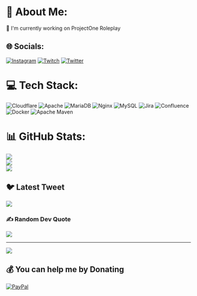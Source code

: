 # 💫 About Me:
🔭 I'm currently working on ProjectOne Roleplay


## 🌐 Socials:
[![Instagram](https://img.shields.io/badge/Instagram-%23E4405F.svg?logo=Instagram&logoColor=white)](https://instagram.com/lukaslichterr) [![Twitch](https://img.shields.io/badge/Twitch-%239146FF.svg?logo=Twitch&logoColor=white)](https://twitch.tv/EinsSystemLukas) [![Twitter](https://img.shields.io/badge/Twitter-%231DA1F2.svg?logo=Twitter&logoColor=white)](https://twitter.com/EinsSystemLukas) 

# 💻 Tech Stack:
![Cloudflare](https://img.shields.io/badge/Cloudflare-F38020?style=for-the-badge&logo=Cloudflare&logoColor=white) ![Apache](https://img.shields.io/badge/apache-%23D42029.svg?style=for-the-badge&logo=apache&logoColor=white) ![MariaDB](https://img.shields.io/badge/MariaDB-003545?style=for-the-badge&logo=mariadb&logoColor=white) ![Nginx](https://img.shields.io/badge/nginx-%23009639.svg?style=for-the-badge&logo=nginx&logoColor=white) ![MySQL](https://img.shields.io/badge/mysql-%2300f.svg?style=for-the-badge&logo=mysql&logoColor=white) ![Jira](https://img.shields.io/badge/jira-%230A0FFF.svg?style=for-the-badge&logo=jira&logoColor=white) ![Confluence](https://img.shields.io/badge/confluence-%23172BF4.svg?style=for-the-badge&logo=confluence&logoColor=white) ![Docker](https://img.shields.io/badge/docker-%230db7ed.svg?style=for-the-badge&logo=docker&logoColor=white) ![Apache Maven](https://img.shields.io/badge/Apache%20Maven-C71A36?style=for-the-badge&logo=Apache%20Maven&logoColor=white)
# 📊 GitHub Stats:
![](https://github-readme-stats.vercel.app/api?username=systemlukas&theme=dark&hide_border=true&include_all_commits=false&count_private=false)<br/>
![](https://github-readme-streak-stats.herokuapp.com/?user=systemlukas&theme=dark&hide_border=true)<br/>
![](https://github-readme-stats.vercel.app/api/top-langs/?username=systemlukas&theme=dark&hide_border=true&include_all_commits=false&count_private=false&layout=compact)

## 🐦 Latest Tweet
[![](https://gtce.itsvg.in/api?username=EinsSystemLukas)](https://github.com/VishwaGauravIn/github-twitter-card-embed)

### ✍️ Random Dev Quote
![](https://quotes-github-readme.vercel.app/api?type=horizontal&theme=radical)

---
[![](https://visitcount.itsvg.in/api?id=systemlukas&icon=0&color=0)](https://visitcount.itsvg.in)

  ## 💰 You can help me by Donating
  [![PayPal](https://img.shields.io/badge/PayPal-00457C?style=for-the-badge&logo=paypal&logoColor=white)](https://paypal.me/lukasdev) 

  
<!-- Proudly created with GPRM ( https://gprm.itsvg.in ) -->
